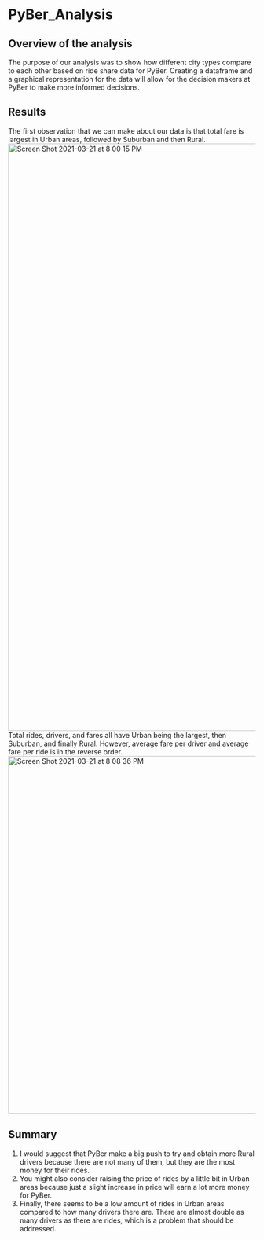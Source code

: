 # PyBer_Analysis
## Overview of the analysis
  The purpose of our analysis was to show how different city types compare to each other based on ride share data for PyBer. Creating a dataframe and a graphical representation for the data will allow for the decision makers at PyBer to make more informed decisions. 
## Results 
  The first observation that we can make about our data is that total fare is largest in Urban areas, followed by Suburban and then Rural.
  <img width="1196" alt="Screen Shot 2021-03-21 at 8 00 15 PM" src="https://user-images.githubusercontent.com/75695931/111931096-181e0680-8a80-11eb-83e0-c019bade666f.png">
  Total rides, drivers, and fares all have Urban being the largest, then Suburban, and finally Rural. However, average fare per driver and average fare per ride is in the reverse order. 
  <img width="729" alt="Screen Shot 2021-03-21 at 8 08 36 PM" src="https://user-images.githubusercontent.com/75695931/111931861-ca0a0280-8a81-11eb-981b-a3cbcc29a22a.png">
## Summary
1. I would suggest that PyBer make a big push to try and obtain more Rural drivers because there are not many of them, but they are the most money for their rides. 
2. You might also consider raising the price of rides by a little bit in Urban areas because just a slight increase in price will earn a lot more money for PyBer.
3. Finally, there seems to be a low amount of rides in Urban areas compared to how many drivers there are. There are almost double as many drivers as there are rides, which is a problem that should be addressed. 


